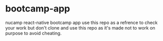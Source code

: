 # bootcamp-app
nucamp react-native bootcamp app
use this repo as a refrence to check your work but don't clone and use this repo as it's made not to work on purpose 
to avoid cheating.
